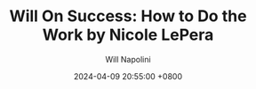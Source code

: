 ---
title: "Will On Success: How to Do the Work by Nicole LePera"
author: Will Napolini
date: 2024-04-09 20:55:00 +0800
categories: [Mindset, Book-summaries]
tags:
  [
    how-to-do-the-work,
    nicole-lepera,
    self-help,
    personal-growth,
    emotional-intelligence,
    mindfulness,
    stress-management,
    burnout-prevention,
    inner-peace,
    boundary-setting,
    self-awareness,
    mental-health,
    balance,
    self-improvement,
    career-success,
    life-coaching,
    happiness,
    wellness,
    mental-wellbeing,
    self-care,
    resilience
  ]
image: https://pbs.twimg.com/media/GO1rWSPX0AI-Ut2?format=jpg&name=large
alt: "Will On Success: How to Do the Work by Nicole LePera"
fallback:
  -
  # Replace with the URL of your backup image
  -
  # Replace with the URL of your backup image
---